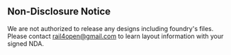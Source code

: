 ## Non-Disclosure Notice

We are not authorized to release any designs including foundry's files.
Please contact rail4open@gmail.com to learn layout information with your signed NDA.
